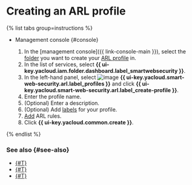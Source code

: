 # Creating an ARL profile

{% list tabs group=instructions %}

- Management console {#console}

  1. In the [management console]({{ link-console-main }}), select the [folder](../../resource-manager/concepts/resources-hierarchy.md#folder) you want to create your [ARL profile](../concepts/arl.md) in.
  1. In the list of services, select **{{ ui-key.yacloud.iam.folder.dashboard.label_smartwebsecurity }}**.
  1. In the left-hand panel, select ![image](../../_assets/smartwebsecurity/arl.svg) **{{ ui-key.yacloud.smart-web-security.arl.label_profiles }}** and click **{{ ui-key.yacloud.smart-web-security.arl.label_create-profile }}**.
  1. Enter the profile name.
  1. (Optional) Enter a description.
  1. (Optional) Add [labels](../../resource-manager/concepts/labels.md) for your profile.
  1. [Add](arl-rule-add.md) ARL rules.
  1. Click **{{ ui-key.yacloud.common.create }}**.

{% endlist %}

### See also {#see-also}

* [{#T}](arl-rule-add.md)
* [{#T}](profile-update.md)
* [{#T}](arl-profile-delete.md)
